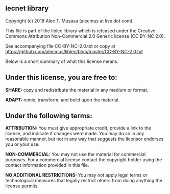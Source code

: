 lecnet library
-----------------------------------------------------------
Copyright (c) 2018 Alec T. Musasa (alecmus at live dot com)

This file is part of the liblec library which is released
under the Creative Commons Attribution Non-Commercial
2.0 Generic license (CC BY-NC 2.0).

See accompanying file CC-BY-NC-2.0.txt or copy at
https://github.com/alecmus/liblec/blob/master/CC-BY-NC-2.0.txt

Below is a short summary of what this license means.

Under this license, you are free to:
------------------------------------
<p>
    <b>SHARE:</b> copy and redistribute the material in any medium or format.
</p>
<p>
    <b>ADAPT:</b> remix, transform, and build upon the material.
</p>

Under the following terms:
--------------------------
<p>
    <b>ATTRIBUTION:</b> You must give appropriate credit, provide a link to the
    license, and indicate if changes were made. You may do so in any
    reasonable manner, but not in any way that suggests the licensor endorses
    you or your use.
</p>
<p>
    <b>NON-COMMERCIAL:</b> You may not use the material for commercial purposes. For
    a commercial license contact the copyright holder using the contact
    information provided in this file.
</p>
<p>
    <b>NO ADDITIONAL RESTRICTIONS:</b> You may not apply legal terms or technological
    measures that legally restrict others from doing anything the license permits.
</p>

